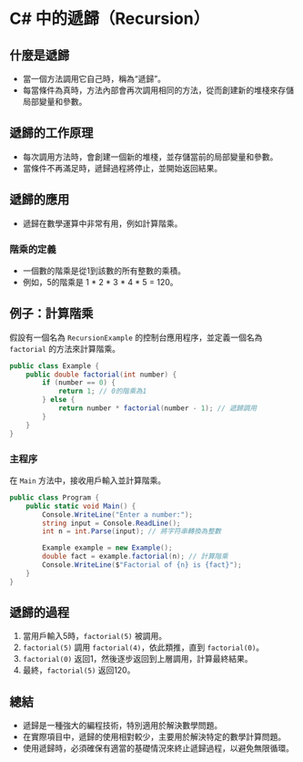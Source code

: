 # C# 中的遞歸（Recursion）

## 什麼是遞歸
- 當一個方法調用它自己時，稱為“遞歸”。
- 每當條件為真時，方法內部會再次調用相同的方法，從而創建新的堆棧來存儲局部變量和參數。

## 遞歸的工作原理
- 每次調用方法時，會創建一個新的堆棧，並存儲當前的局部變量和參數。
- 當條件不再滿足時，遞歸過程將停止，並開始返回結果。

## 遞歸的應用
- 遞歸在數學運算中非常有用，例如計算階乘。

### 階乘的定義
- 一個數的階乘是從1到該數的所有整數的乘積。
- 例如，5的階乘是 1 * 2 * 3 * 4 * 5 = 120。

## 例子：計算階乘
假設有一個名為 `RecursionExample` 的控制台應用程序，並定義一個名為 `factorial` 的方法來計算階乘。

```csharp
public class Example {
    public double factorial(int number) {
        if (number == 0) {
            return 1; // 0的階乘為1
        } else {
            return number * factorial(number - 1); // 遞歸調用
        }
    }
}
```

### 主程序
在 `Main` 方法中，接收用戶輸入並計算階乘。

```csharp
public class Program {
    public static void Main() {
        Console.WriteLine("Enter a number:");
        string input = Console.ReadLine();
        int n = int.Parse(input); // 將字符串轉換為整數

        Example example = new Example();
        double fact = example.factorial(n); // 計算階乘
        Console.WriteLine($"Factorial of {n} is {fact}");
    }
}
```

## 遞歸的過程
1. 當用戶輸入5時，`factorial(5)` 被調用。
2. `factorial(5)` 調用 `factorial(4)`，依此類推，直到 `factorial(0)`。
3. `factorial(0)` 返回1，然後逐步返回到上層調用，計算最終結果。
4. 最終，`factorial(5)` 返回120。

## 總結
- 遞歸是一種強大的編程技術，特別適用於解決數學問題。
- 在實際項目中，遞歸的使用相對較少，主要用於解決特定的數學計算問題。
- 使用遞歸時，必須確保有適當的基礎情況來終止遞歸過程，以避免無限循環。